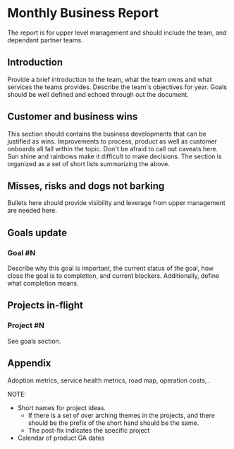 # Monthly Business Report
The report is for upper level management and should include the team, and dependant partner teams.

## Introduction
Provide a brief introduction to the team, what the team owns and what services the teams provides.
Describe the team's objectives for year. Goals should be well defined and echoed through out the document.

## Customer and business wins
This section should contains the business developments that can be justified as wins. 
Improvements to process, product as well as customer onboards all fall within the topic.
Don't be afraid to call out caveats here. Sun shine and rainbows make it difficult to make decisions.
The section is organized as a set of short lists summarizing the above.


## Misses, risks and dogs not barking
Bullets here should provide visibility and leverage from upper management are needed here.

## Goals update
### Goal #N
Describe why this goal is important, the current status of the goal, how close the goal is to completion, and current blockers.
Additionally, define what completion means.

## Projects in-flight
### Project #N
See goals section.

## Appendix
Adoption metrics, service health metrics, road map, operation costs, .

NOTE:
- Short names for project ideas.
  - If there is a set of over arching themes in the projects, and there should be the prefix of the short hand should be the same.
  - The post-fix indicates the specific project
- Calendar of product GA dates
